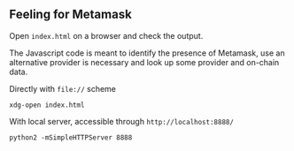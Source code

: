 ## Feeling for Metamask 

Open `index.html` on a browser and check the output.

The Javascript code is meant to identify the presence of Metamask, use an alternative provider is necessary and look up some provider and on-chain data.


Directly with `file://` scheme

```
xdg-open index.html
```


With local server, accessible through `http://localhost:8888/`

```
python2 -mSimpleHTTPServer 8888
```